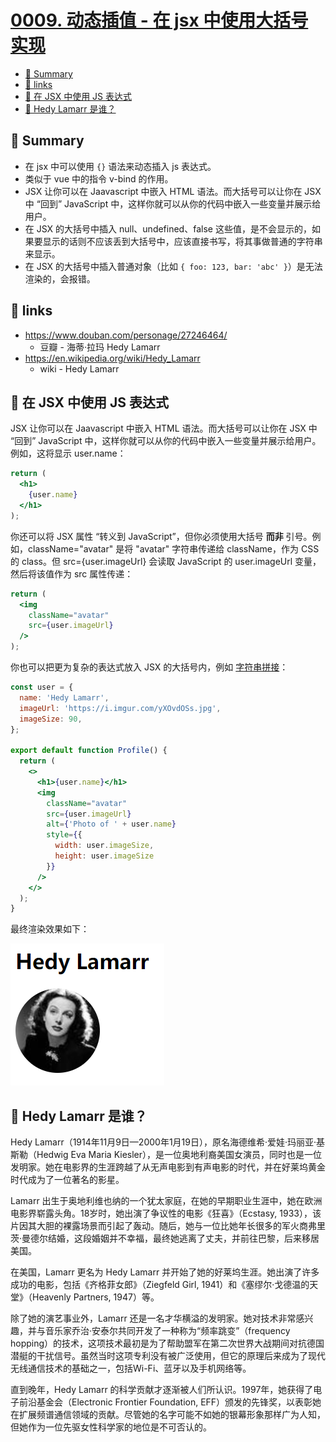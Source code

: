 # [0009. 动态插值 - 在 jsx 中使用大括号实现](https://github.com/Tdahuyou/react/tree/main/0009.%20%E5%8A%A8%E6%80%81%E6%8F%92%E5%80%BC%20-%20%E5%9C%A8%20jsx%20%E4%B8%AD%E4%BD%BF%E7%94%A8%E5%A4%A7%E6%8B%AC%E5%8F%B7%E5%AE%9E%E7%8E%B0/README.md)

<!-- region:toc -->
- [📝 Summary](#-summary)
- [🔗 links](#-links)
- [📒 在 JSX 中使用 JS 表达式](#-在-jsx-中使用-js-表达式)
- [🤖 Hedy Lamarr 是谁？](#🤖-hedy-lamarr-是谁)
<!-- endregion:toc -->

## 📝 Summary

- 在 jsx 中可以使用 `{}` 语法来动态插入 js 表达式。
- 类似于 vue 中的指令 v-bind 的作用。
- JSX 让你可以在 Jaavascript 中嵌入 HTML 语法。而大括号可以让你在 JSX 中 “回到” JavaScript 中，这样你就可以从你的代码中嵌入一些变量并展示给用户。
- 在 JSX 的大括号中插入 null、undefined、false 这些值，是不会显示的，如果要显示的话则不应该丢到大括号中，应该直接书写，将其事做普通的字符串来显示。
- 在 JSX 的大括号中插入普通对象（比如 `{ foo: 123, bar: 'abc' }`）是无法渲染的，会报错。

## 🔗 links

- https://www.douban.com/personage/27246464/
  - 豆瓣 - 海蒂·拉玛 Hedy Lamarr
- https://en.wikipedia.org/wiki/Hedy_Lamarr
  - wiki - Hedy Lamarr


## 📒 在 JSX 中使用 JS 表达式

JSX 让你可以在 Jaavascript 中嵌入 HTML 语法。而大括号可以让你在 JSX 中 “回到” JavaScript 中，这样你就可以从你的代码中嵌入一些变量并展示给用户。例如，这将显示 user.name：

```jsx
return (
  <h1>
    {user.name}
  </h1>
);
```

你还可以将 JSX 属性 “转义到 JavaScript”，但你必须使用大括号 **而非** 引号。例如，className="avatar" 是将 "avatar" 字符串传递给 className，作为 CSS 的 class。但 src={user.imageUrl} 会读取 JavaScript 的 user.imageUrl 变量，然后将该值作为 src 属性传递：

```jsx
return (
  <img
    className="avatar"
    src={user.imageUrl}
  />
);
```

你也可以把更为复杂的表达式放入 JSX 的大括号内，例如 [字符串拼接](https://javascript.info/operators#string-concatenation-with-binary)：

```jsx
const user = {
  name: 'Hedy Lamarr',
  imageUrl: 'https://i.imgur.com/yXOvdOSs.jpg',
  imageSize: 90,
};

export default function Profile() {
  return (
    <>
      <h1>{user.name}</h1>
      <img
        className="avatar"
        src={user.imageUrl}
        alt={'Photo of ' + user.name}
        style={{
          width: user.imageSize,
          height: user.imageSize
        }}
      />
    </>
  );
}
```

最终渲染效果如下：

![](md-imgs/2024-09-24-14-17-10.png)


## 🤖 Hedy Lamarr 是谁？

Hedy Lamarr（1914年11月9日—2000年1月19日），原名海德维希·爱娃·玛丽亚·基斯勒（Hedwig Eva Maria Kiesler），是一位奥地利裔美国女演员，同时也是一位发明家。她在电影界的生涯跨越了从无声电影到有声电影的时代，并在好莱坞黄金时代成为了一位著名的影星。

Lamarr 出生于奥地利维也纳的一个犹太家庭，在她的早期职业生涯中，她在欧洲电影界崭露头角。18岁时，她出演了争议性的电影《狂喜》（Ecstasy, 1933），该片因其大胆的裸露场景而引起了轰动。随后，她与一位比她年长很多的军火商弗里茨·曼德尔结婚，这段婚姻并不幸福，最终她逃离了丈夫，并前往巴黎，后来移居美国。

在美国，Lamarr 更名为 Hedy Lamarr 并开始了她的好莱坞生涯。她出演了许多成功的电影，包括《齐格菲女郎》（Ziegfeld Girl, 1941）和《塞缪尔·戈德温的天堂》（Heavenly Partners, 1947）等。

除了她的演艺事业外，Lamarr 还是一名才华横溢的发明家。她对技术非常感兴趣，并与音乐家乔治·安泰尔共同开发了一种称为“频率跳变”（frequency hopping）的技术，这项技术最初是为了帮助盟军在第二次世界大战期间对抗德国潜艇的干扰信号。虽然当时这项专利没有被广泛使用，但它的原理后来成为了现代无线通信技术的基础之一，包括Wi-Fi、蓝牙以及手机网络等。

直到晚年，Hedy Lamarr 的科学贡献才逐渐被人们所认识。1997年，她获得了电子前沿基金会（Electronic Frontier Foundation, EFF）颁发的先锋奖，以表彰她在扩展频谱通信领域的贡献。尽管她的名字可能不如她的银幕形象那样广为人知，但她作为一位先驱女性科学家的地位是不可否认的。